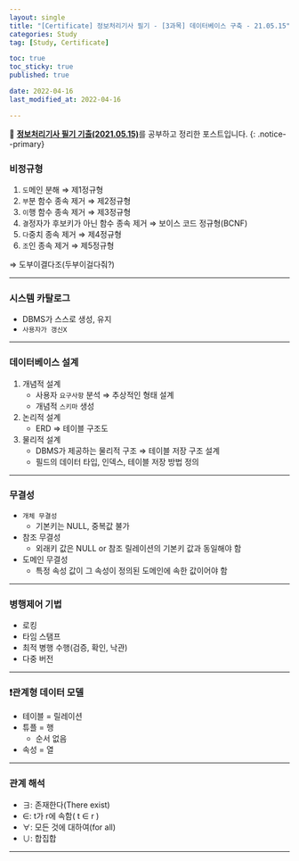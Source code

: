 ```yaml
---
layout: single
title: "[Certificate] 정보처리기사 필기 - [3과목] 데이터베이스 구축 - 21.05.15"
categories: Study
tag: [Study, Certificate]

toc: true
toc_sticky: true
published: true

date: 2022-04-16
last_modified_at: 2022-04-16

---
```



📄 [**정보처리기사 필기 기출(2021.05.15)**](https://comcbt.com/xe/iz)를 공부하고 정리한 포스트입니다.
{: .notice--primary}


### 비정규형

1. `도`메인 분해 ⇒ 제1정규형
2. `부`분 함수 종속 제거 ⇒ 제2정규형
3. `이`행 함수 종속 제거 ⇒ 제3정규형
4. `결`정자가 후보키가 아닌 함수 종속 제거 ⇒ 보이스 코드 정규형(BCNF)
5. `다`중치 종속 제거 ⇒ 제4정규형
6. `조`인 종속 제거 ⇒ 제5정규형

⇒ 도부이결다조(두부이걸다줘?)

---

### 시스템 카탈로그

- DBMS가 스스로 생성, 유지
- `사용자가 갱신X`

---

### 데이터베이스 설계

1. 개념적 설계
    - 사용자 `요구사항` 분석 ⇒ 추상적인 형태 설계
    - 개념적 `스키마` 생성
2. 논리적 설계
    - ERD ⇒ 테이블 구조도
3. 물리적 설계
    - DBMS가 제공하는 물리적 구조 ⇒ 테이블 저장 구조 설계
    - 필드의 데이터 타입, 인덱스, 테이블 저장 방법 정의

---

### 무결성

- `개체 무결성`
    - 기본키는 NULL, 중복값 불가
- 참조 무결성
    - 외래키 값은 NULL or 참조 릴레이션의 기본키 값과 동일해야 함
- 도메인 무결성
    - 특정 속성 값이 그 속성이 정의된 도메인에 속한 값이어야 함

---

### 병행제어 기법

- 로킹
- 타임 스탬프
- 최적 병행 수행(검증, 확인, 낙관)
- 다중 버전

---

### ❗️관계형 데이터 모델

- 테이블 = 릴레이션
- 튜플 = 행
    - 순서 없음
- 속성 = 열

---

### 관계 해석

- ∃: 존재한다(There exist)
- ∈: t가 r에 속함( t ∈ r )
- ∀: 모든 것에 대하여(for all)
- ∪: 합집합

---

